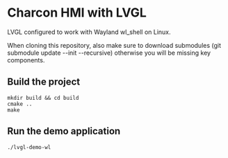 # Charcon HMI with LVGL 

LVGL configured to work with Wayland wl_shell on Linux.

When cloning this repository, also make sure to download submodules (git submodule update --init --recursive) otherwise you will be missing key components.

## Build the project

```
mkdir build && cd build
cmake ..
make
```

## Run the demo application

```
./lvgl-demo-wl
```

